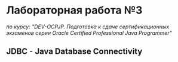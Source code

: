 # Лабораторная работа №3

_по курсу: "DEV-OCPJP. Подготовка к сдаче сертификационных экзаменов серии Oracle Certified Professional Java Programmer"_

## JDBC - Java Database Connectivity 
